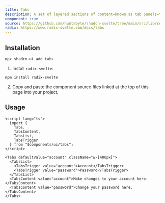 ```yaml
---
title: Tabs
description: A set of layered sections of content—known as tab panels—that are displayed one at a time.
component: true
source: https://github.com/huntabyte/shadcn-svelte/tree/main/src/lib/components/ui/tabs
radix: https://www.radix-svelte.com/docs/tabs
---
```


<script>
  import { TabsDemo, ComponentExample, ManualInstall } from '$lib/components/docs';
</script>

<ComponentExample src="src/lib/components/docs/examples/tabs/TabsDemo.svelte">

<div slot="example">
<TabsDemo />
</div>

</ComponentExample>

## Installation

```bash
npx shadcn-ui add tabs
```

<ManualInstall>

1. Install `radix-svelte`:

```bash
npm install radix-svelte
```

2. Copy and paste the component source files linked at the top of this page into your project.

</ManualInstall>

## Usage

```svelte
<script lang="ts">
  import {
    Tabs,
    TabsContent,
    TabsList,
    TabsTrigger
  } from "$components/ui/tabs";
</script>
```

```svelte
<Tabs defaultValue="account" className="w-[400px]">
  <TabsList>
    <TabsTrigger value="account">Account</TabsTrigger>
    <TabsTrigger value="password">Password</TabsTrigger>
  </TabsList>
  <TabsContent value="account">Make changes to your account here.</TabsContent>
  <TabsContent value="password">Change your password here.</TabsContent>
</Tabs>
```
